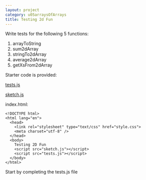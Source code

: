 ```yaml
---
layout: project
category: u05arraysOfArrays
title: Testing 2d Fun
---
```



Write tests for the following 5 functions:

1. arrayToString
1. sum2dArray
1. stringTo2dArray
1. average2dArray
1. getXsFrom2dArray

Starter code is provided:

[tests.js](../tests.js)

[sketch.js](../sketch.js)


index.html:
```
<!DOCTYPE html>
<html lang="en">
  <head>
    <link rel="stylesheet" type="text/css" href="style.css">
    <meta charset="utf-8" />
  </head>
  <body>
    Testing 2D Fun
    <script src="sketch.js"></script>
    <script src="tests.js"></script>
  </body>
</html>
```

Start by completing the tests.js file